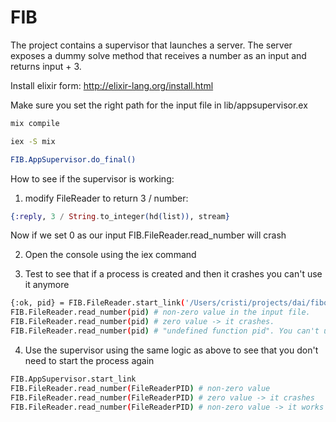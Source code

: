 # FIB

The project contains a supervisor that launches a server. The server exposes a dummy solve method that receives a number as an input and returns input + 3.

Install elixir form: http://elixir-lang.org/install.html

Make sure you set the right path for the input file in lib/appsupervisor.ex

```sh
mix compile
```
```sh
iex -S mix
```
```sh
FIB.AppSupervisor.do_final()
```

How to see if the supervisor is working:

1. modify FileReader to return 3 / number:

```elixir
{:reply, 3 / String.to_integer(hd(list)), stream}
```

Now if we set 0 as our input FIB.FileReader.read_number will crash

2. Open the console using the iex command

3. Test to see that if a process is created and then it crashes you can't use it anymore

```sh
{:ok, pid} = FIB.FileReader.start_link('/Users/cristi/projects/dai/fibonacci.in')
FIB.FileReader.read_number(pid) # non-zero value in the input file.
FIB.FileReader.read_number(pid) # zero value -> it crashes.
FIB.FileReader.read_number(pid) # "undefined function pid". You can't use it anymore
```

4. Use the supervisor using the same logic as above to see that you don't need to start the process again

```sh
FIB.AppSupervisor.start_link
FIB.FileReader.read_number(FileReaderPID) # non-zero value
FIB.FileReader.read_number(FileReaderPID) # zero value -> it crashes
FIB.FileReader.read_number(FileReaderPID) # non-zero value -> it works (the supervisor works)
```